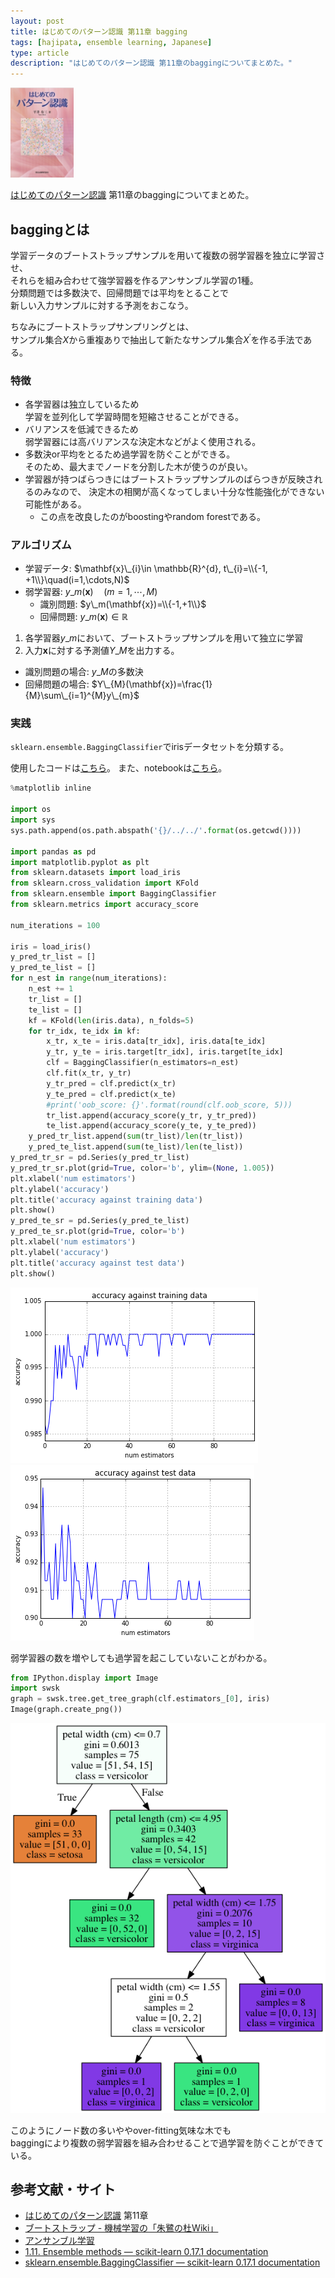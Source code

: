 ```yaml
---
layout: post
title: はじめてのパターン認識 第11章 bagging
tags: [hajipata, ensemble learning, Japanese]
type: article
description: "はじめてのパターン認識 第11章のbaggingについてまとめた。"
---
```


<div class='post-img'>
  <img src="/assets/images/hajipata/cover.jpg" width="20%">
</div>

[はじめてのパターン認識](https://www.morikita.co.jp/books/book/2235) 第11章のbaggingについてまとめた。

<!-- more -->


## baggingとは

学習データのブートストラップサンプルを用いて複数の弱学習器を独立に学習させ、  
それらを組み合わせて強学習器を作るアンサンブル学習の1種。  
分類問題では多数決で、回帰問題では平均をとることで  
新しい入力サンプルに対する予測をおこなう。

ちなみにブートストラップサンプリングとは、  
サンプル集合$X$から重複ありで抽出して新たなサンプル集合$X^{'}$を作る手法である。


### 特徴

* 各学習器は独立しているため  
  学習を並列化して学習時間を短縮させることができる。
* バリアンスを低減できるため  
  弱学習器には高バリアンスな決定木などがよく使用される。
* 多数決or平均をとるため過学習を防ぐことができる。  
  そのため、最大までノードを分割した木が使うのが良い。
* 学習器が持つばらつきにはブートストラップサンプルのばらつきが反映されるのみなので、
決定木の相関が高くなってしまい十分な性能強化ができない可能性がある。
  - この点を改良したのがboostingやrandom forestである。

### アルゴリズム

* 学習データ: $\mathbf{x}\_{i}\in \mathbb{R}^{d}, t\_{i}=\\{-1, +1\\}\quad(i=1,\cdots,N)$
* 弱学習器: $y\_m(\mathbf{x})\quad(m=1,\cdots,M)$
  - 識別問題: $y\_m(\mathbf{x})=\\{-1,+1\\}$
  - 回帰問題: $y\_m(\mathbf{x})\in\mathbb{R}$

1. 各学習器$y\_{m}$において、ブートストラップサンプルを用いて独立に学習
2. 入力$\mathbf{x}$に対する予測値$Y\_{M}$を出力する。
  - 識別問題の場合: $y\_{M}$の多数決
  - 回帰問題の場合: $Y\_{M}(\mathbf{x})=\frac{1}{M}\sum\_{i=1}^{M}y\_{m}$

### 実践

`sklearn.ensemble.BaggingClassifier`でirisデータセットを分類する。

使用したコードは[こちら](https://github.com/ysk24ok/swsk)。
また、notebookは[こちら](https://github.com/ysk24ok/swsk/blob/master/notebooks/bagging.ipynb)。

```python
%matplotlib inline

import os
import sys
sys.path.append(os.path.abspath('{}/../../'.format(os.getcwd())))

import pandas as pd
import matplotlib.pyplot as plt
from sklearn.datasets import load_iris
from sklearn.cross_validation import KFold
from sklearn.ensemble import BaggingClassifier
from sklearn.metrics import accuracy_score

num_iterations = 100

iris = load_iris()
y_pred_tr_list = []
y_pred_te_list = []
for n_est in range(num_iterations):
    n_est += 1
    tr_list = []
    te_list = []
    kf = KFold(len(iris.data), n_folds=5)
    for tr_idx, te_idx in kf:
        x_tr, x_te = iris.data[tr_idx], iris.data[te_idx]
        y_tr, y_te = iris.target[tr_idx], iris.target[te_idx]
        clf = BaggingClassifier(n_estimators=n_est)
        clf.fit(x_tr, y_tr)
        y_tr_pred = clf.predict(x_tr)
        y_te_pred = clf.predict(x_te)
        #print('oob_score: {}'.format(round(clf.oob_score, 5)))
        tr_list.append(accuracy_score(y_tr, y_tr_pred))
        te_list.append(accuracy_score(y_te, y_te_pred))
    y_pred_tr_list.append(sum(tr_list)/len(tr_list))
    y_pred_te_list.append(sum(te_list)/len(te_list))
y_pred_tr_sr = pd.Series(y_pred_tr_list)
y_pred_tr_sr.plot(grid=True, color='b', ylim=(None, 1.005))
plt.xlabel('num estimators')
plt.ylabel('accuracy')
plt.title('accuracy against training data')
plt.show()
y_pred_te_sr = pd.Series(y_pred_te_list)
y_pred_te_sr.plot(grid=True, color='b')
plt.xlabel('num estimators')
plt.ylabel('accuracy')
plt.title('accuracy against test data')
plt.show()
```

![png](/assets/images/hajipata/11/bagging_0_0.png)
![png](/assets/images/hajipata/11/bagging_0_1.png)


弱学習器の数を増やしても過学習を起こしていないことがわかる。


```python
from IPython.display import Image
import swsk
graph = swsk.tree.get_tree_graph(clf.estimators_[0], iris)
Image(graph.create_png())
```

![png](/assets/images/hajipata/11/bagging_1_0.png)

このようにノード数の多いややover-fitting気味な木でも  
baggingにより複数の弱学習器を組み合わせることで過学習を防ぐことができている。


## 参考文献・サイト

* [はじめてのパターン認識](https://www.morikita.co.jp/books/book/2235) 第11章
* [ブートストラップ - 機械学習の「朱鷺の杜Wiki」](http://ibisforest.org/index.php?%E3%83%96%E3%83%BC%E3%83%88%E3%82%B9%E3%83%88%E3%83%A9%E3%83%83%E3%83%97)
* [アンサンブル学習](http://www.slideshare.net/holidayworking/ss-11948523)
* [1.11. Ensemble methods — scikit-learn 0.17.1 documentation](http://scikit-learn.org/stable/modules/ensemble.html)
* [sklearn.ensemble.BaggingClassifier — scikit-learn 0.17.1 documentation](http://scikit-learn.org/stable/modules/generated/sklearn.ensemble.BaggingClassifier.html#sklearn.ensemble.BaggingClassifier)

